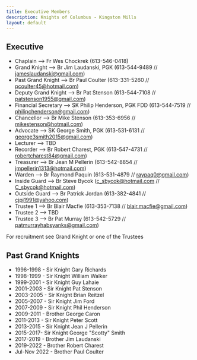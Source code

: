 ```yaml
---
title: Executive Members
description: Knights of Columbus - Kingston Mills
layout: default
---
```


## Executive

- Chaplain --> Fr Wes Chockrek (613-546-0418)
- Grand Knight --> Br Jim Laudanski, PGK (613-544-9489 // jameslaudanski@gmail.com)
- Past Grand Knight --> Br Paul Coulter (613-331-5260 // pcoulter45@hotmail.com)
- Deputy Grand Knight --> Br Pat Stenson (613-544-7108 // patstenson1955@gmail.com)
- Financial Secretary --> SK Philip Henderson, PGK FDD (613-544-7519 // philipchenderson@gmail.com)
- Chancellor --> Br Mike Stenson (613-353-6956 // mikestenson@hotmail.com)
- Advocate --> SK George Smith, PGK (613-531-6131 // george3smith2015@gmail.com)
- Lecturer --> TBD
- Recorder --> Br Robert Charest, PGK (613-547-4731 // robertcharest84@gmail.com)
- Treasurer --> Br Jean M Pellerin (613-542-8854 // jmpellerin1313@hotmail.com)
- Warden --> Br Raymond Paquin (613-531-4879 // raypaq0@gmail.com)
- Inside Guard --> Br Steve Bycok (c_sbycok@hotmail.com // C_sbycok@hotmail.com)
- Outside Guard --> Br Patrick Jordan (613-382-4841 // cjpj1991@yahoo.com)
- Trustee 1 --> Br Blair Macfie (613-353-7138 // blair.macfie@gmail.com)
- Trustee 2 --> TBD
- Trustee 3 --> Br Pat Murray (613-542-5729 // patmurrayhabsyanks@gmail.com)

For recruitment see Grand Knight or one of the Trustees

## Past Grand Knights

- 1996-1998 - Sir Knight Gary Richards
- 1998-1999 - Sir Knight William Walker
- 1999-2001 - Sir Knight Guy Lahaie
- 2001-2003 - Sir Knight Pat Stenson
- 2003-2005 - Sir Knight Brian Reitzel
- 2005-2007 - Sir Knight Jim Ford
- 2007-2009 - Sir Knight Phil Henderson
- 2009-2011 - Brother George Caron
- 2011-2013 - Sir Knight Peter Scott
- 2013-2015 - Sir Knight Jean J Pellerin
- 2015-2017- Sir Knight George "Scotty" Smith
- 2017-2019 - Brother Jim Laudanski
- 2019-2022 - Brother Robert Charest
- Jul-Nov 2022 - Brother Paul Coulter